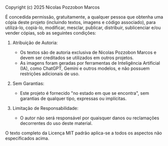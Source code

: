 Copyright (c) 2025 Nicolas Pozzobon Marcos

É concedida permissão, gratuitamente, a qualquer pessoa que obtenha uma cópia
deste projeto (incluindo textos, imagens e código associado), para utilizá-lo,
copiá-lo, modificar, mesclar, publicar, distribuir, sublicenciar e/ou vender
cópias, sob as seguintes condições:

1. Atribuição de Autoria:
   - Os textos são de autoria exclusiva de Nicolas Pozzobon Marcos e devem ser
     creditados se utilizados em outros projetos.
   - As imagens foram geradas por ferramentas de Inteligência Artificial (IA),
     como ChatGPT, Gemini e outros modelos, e não possuem restrições adicionais
     de uso.

2. Sem Garantias:
   - Este projeto é fornecido "no estado em que se encontra", sem garantias de
     qualquer tipo, expressas ou implícitas.

3. Limitação de Responsabilidade:
   - O autor não será responsável por quaisquer danos ou reclamações decorrentes
     do uso deste material.

O texto completo da Licença MIT padrão aplica-se a todos os aspectos não
especificados acima.
